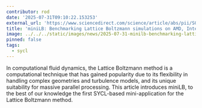 ```yaml
---
contributor: rod
date: '2025-07-31T09:10:22.153253'
external_url: 'https://www.sciencedirect.com/science/article/abs/pii/S0167739X25003279'
title: 'miniLB: Benchmarking Lattice Boltzmann simulations on AMD, Intel, and NVIDIA GPUs'
image: ../../../static/images/news/2025-07-31-minilb-benchmarking-lattice-boltzmann.webp
pinned: false
tags:
  - sycl
---
```


In computational fluid dynamics, the Lattice Boltzmann method is a computational 
technique that has gained popularity due to its flexibility in handling complex 
geometries and turbulence models, and its unique suitability for massive parallel 
processing. This article introduces miniLB, to the best of our knowledge the first 
SYCL-based mini-application for the Lattice Boltzmann method.
